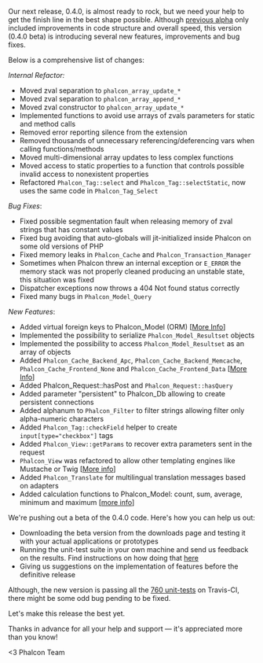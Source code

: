 Our next release, 0.4.0, is almost ready to rock, but we need your help to get the finish line in the best shape possible. Although [previous alpha](https://blog.phalconphp.com/post/introducing-phalcon-0-4-0-alpha) only included improvements in code structure and overall speed, this version (0.4.0 beta) is introducing several new features, improvements and bug fixes. 

Below is a comprehensive list of changes:

*Internal Refactor:*

- Moved zval separation to `phalcon_array_update_*`
- Moved zval separation to `phalcon_array_append_*`
- Moved zval constructor to `phalcon_array_update_*`
- Implemented functions to avoid use arrays of zvals parameters for static and method calls
- Removed error reporting silence from the extension
- Removed thousands of unnecessary referencing/deferencing vars when calling functions/methods
- Moved multi-dimensional array updates to less complex functions
- Moved access to static properties to a function that controls possible invalid access to nonexistent properties
- Refactored `Phalcon_Tag::select` and `Phalcon_Tag::selectStatic`, now uses the same code in `Phalcon_Tag_Select`

*Bug Fixes*:

- Fixed possible segmentation fault when releasing memory of zval strings that has constant values
- Fixed bug avoiding that auto-globals will jit-initialized inside Phalcon on some old versions of PHP
- Fixed memory leaks in `Phalcon_Cache` and `Phalcon_Transaction_Manager`
- Sometimes when Phalcon threw an internal exception or `E_ERROR` the memory stack was not properly cleaned producing an unstable state, this situation was fixed
- Dispatcher exceptions now throws a 404 Not found status correctly
- Fixed many bugs in `Phalcon_Model_Query`

*New Features*:

- Added virtual foreign keys to Phalcon_Model (ORM) [[More Info](https://docs.phalconphp.com/en/latest/reference/models.html#virtual-foreign-keys)]
- Implemented the possibility to serialize `Phalcon_Model_Resultset` objects
- Implemented the possibility to access `Phalcon_Model_Resultset` as an array of objects
- Added `Phalcon_Cache_Backend_Apc`, `Phalcon_Cache_Backend_Memcache`, `Phalcon_Cache_Frontend_None` and `Phalcon_Cache_Frontend_Data` [[More Info](https://docs.phalconphp.com/en/latest/reference/cache.html)]
- Added Phalcon_Request::hasPost and `Phalcon_Request::hasQuery`
- Added parameter "persistent" to Phalcon_Db allowing to create persistent connections
- Added alphanum to `Phalcon_Filter` to filter strings allowing filter only alpha-numeric characters
- Added `Phalcon_Tag::checkField` helper to create `input[type="checkbox"]` tags
- Added `Phalcon_View::getParams` to recover extra parameters sent in the request
- `Phalcon_View` was refactored to allow other templating engines like Mustache or Twig [[More info](https://docs.phalconphp.com/en/latest/reference/views.html#template-engines)]
- Added `Phalcon_Translate` for multilingual translation messages based on adapters
- Added calculation functions to Phalcon_Model: count, sum, average, minimum and maximum [[more info](https://docs.phalconphp.com/en/latest/reference/models.html#generating-calculations)]

We're pushing out a beta of the 0.4.0 code. Here's how you can help us out:

- Downloading the beta version from the downloads page and testing it with your actual applications or prototypes
- Running the unit-test suite in your own machine and send us feedback on the results. Find instructions on how doing that [here](https://github.com/phalcon/cphalcon/tree/master/unit-tests)
- Giving us suggestions on the implementation of features before the definitive release

Although, the new version is passing all the [760 unit-tests](http://travis-ci.org/#!/phalcon/cphalcon/builds/1445961) on Travis-CI, there might be some odd bug pending to be fixed.

Let's make this release the best yet. 

Thanks in advance for all your help and support — it's appreciated more than you know!

<3 Phalcon Team